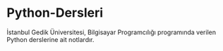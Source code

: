 # Python-Dersleri
İstanbul Gedik Üniversitesi, Bilgisayar Programcılığı programında verilen Python derslerine ait notlardır.
